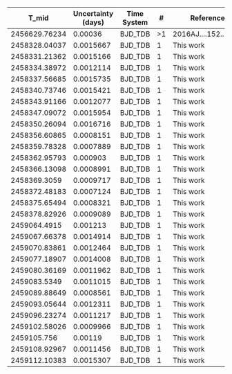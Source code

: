 |T_mid        |Uncertainty (days)|Time System|#  |Reference           |
|-------------|------------------|-----------|---|--------------------|
|2456629.76234|0.00036           |BJD_TDB    |>1 |2016AJ....152..161D |
|2458328.04037|0.0015667         |BJD_TDB    |1  |This work           |
|2458331.21362|0.0015166         |BJD_TDB    |1  |This work           |
|2458334.38972|0.0012114         |BJD_TDB    |1  |This work           |
|2458337.56685|0.0015735         |BJD_TDB    |1  |This work           |
|2458340.73746|0.0015421         |BJD_TDB    |1  |This work           |
|2458343.91166|0.0012077         |BJD_TDB    |1  |This work           |
|2458347.09072|0.0015954         |BJD_TDB    |1  |This work           |
|2458350.26094|0.0016716         |BJD_TDB    |1  |This work           |
|2458356.60865|0.0008151         |BJD_TDB    |1  |This work           |
|2458359.78328|0.0007889         |BJD_TDB    |1  |This work           |
|2458362.95793|0.000903          |BJD_TDB    |1  |This work           |
|2458366.13098|0.0008991         |BJD_TDB    |1  |This work           |
|2458369.3059 |0.0009717         |BJD_TDB    |1  |This work           |
|2458372.48183|0.0007124         |BJD_TDB    |1  |This work           |
|2458375.65494|0.0008321         |BJD_TDB    |1  |This work           |
|2458378.82926|0.0009089         |BJD_TDB    |1  |This work           |
|2459064.4915 |0.001213          |BJD_TDB    |1  |This work           |
|2459067.66378|0.0014914         |BJD_TDB    |1  |This work           |
|2459070.83861|0.0012464         |BJD_TDB    |1  |This work           |
|2459077.18907|0.0014008         |BJD_TDB    |1  |This work           |
|2459080.36169|0.0011962         |BJD_TDB    |1  |This work           |
|2459083.5349 |0.0011015         |BJD_TDB    |1  |This work           |
|2459089.88649|0.0008561         |BJD_TDB    |1  |This work           |
|2459093.05644|0.0012311         |BJD_TDB    |1  |This work           |
|2459096.23274|0.0011217         |BJD_TDB    |1  |This work           |
|2459102.58026|0.0009966         |BJD_TDB    |1  |This work           |
|2459105.756  |0.00119           |BJD_TDB    |1  |This work           |
|2459108.92967|0.0011456         |BJD_TDB    |1  |This work           |
|2459112.10383|0.0015307         |BJD_TDB    |1  |This work           |
